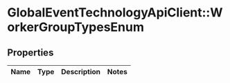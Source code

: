 # GlobalEventTechnologyApiClient::WorkerGroupTypesEnum

## Properties
Name | Type | Description | Notes
------------ | ------------- | ------------- | -------------

